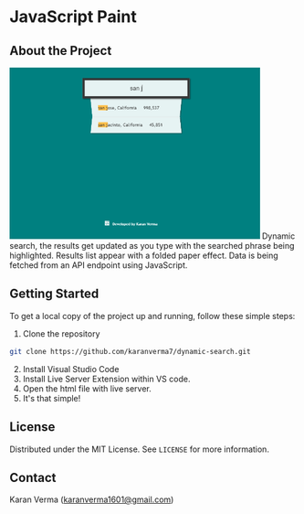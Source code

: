 # JavaScript Paint

## About the Project

<img src="dynamicSearch.PNG" height="300px" width="auto">
Dynamic search, the results get updated as you type with the searched phrase being highlighted.
                                Results list appear with a folded paper effect. Data is being fetched from an API endpoint using 
                                JavaScript.

## Getting Started

To get a local copy of the project up and running, follow these simple steps:

1. Clone the repository
```sh
git clone https://github.com/karanverma7/dynamic-search.git
```

2. Install Visual Studio Code
3. Install Live Server Extension within VS code.
4. Open the html file with live server.
5. It's that simple!
    

## License

Distributed under the MIT License. See `LICENSE` for more information.

## Contact
Karan Verma (karanverma1601@gmail.com)
